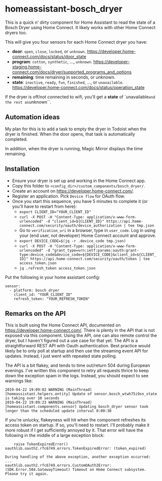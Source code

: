 # homeassistant-bosch_dryer

This is a quick n' dirty component for Home Assistant to read the state of a Bosch Dryer using Home Connect. It likely works with other Home Connect dryers too.

This will give you four sensors for each Home Connect dryer you have:
- **door**: `open`, `close`, `locked`, or `unknown`. https://developer.home-connect.com/docs/status/door_state
- **program**: `cotton`, `synthetic`, ..., `unknown`. https://developer-staging.home-connect.com/docs/dryer/supported_programs_and_options
- **remaining**: time remaining in seconds, or unknown.
- **state**: `inactive`, `ready`, `fun`, `finished`, ..., or `unavailable`. https://developer.home-connect.com/docs/status/operation_state

If the dryer is off/not connected to wifi, you'll get a **state** of `unavailable`` and the rest as ``unknown``.

## Automation ideas
My plan for this is to add a task to empty the dryer in Todoist when the dryer is finished. When the door opens, that task is automatically completed.

In addition, when the dryer is running, Magic Mirror displays the time remaining.

## Installation
- Ensure your dryer is set up and working in the Home Connect app.
- Copy this folder to `<config_dir>/custom_components/bosch_dryer/`.
- Create an account on https://developer.home-connect.com/.
- Register an application. Pick `Device flow` for OAuth flow.
- Once you start this sequence, you have 5 minutes to complete it (or you'll have to restart from here):
  - `export CLIENT_ID="YOUR_CLIENT_ID"`
  - `curl -X POST -H "Content-Type: application/x-www-form-urlencoded" -d "client_id=${CLIENT_ID}" https://api.home-connect.com/security/oauth/device_authorization | tee tmp.json`
  - Go to `verification_uri` in a browser, type in `user_code`. Log in using your (end user, not developer) Home Connect account and approve.
  - `export DEVICE_CODE=$(jq -r .device_code tmp.json)`
  - `curl -X POST -H "Content-Type: application/x-www-form-urlencoded" -d "grant_type=urn:ietf:params:oauth:grant-type:device_code&device_code=${DEVICE_CODE}&client_id=${CLIENT_ID}" https://api.home-connect.com/security/oauth/token | tee access_token.json`
  - `jq .refresh_token access_token.json`

Put the following in your home assistant config:
```
sensor:
  - platform: bosch_dryer
    client_id: "YOUR_CLIENT_ID"
    refresh_token: "YOUR_REFRESH_TOKEN"
```

## Remarks on the API
This is built using the Home Connect API, documented on https://developer.home-connect.com/. There is plenty in the API that is not exposed via this component. Using the API, one can also remote control the dryer, but I haven't figured out a use case for that yet. The API is a straightforward REST API with Oauth authentication. Best practice would likely be to only poll at startup and then use the streaming event API for updates. Instead, I just went with repeated state polling.

The API is a bit flakey, and tends to time out/return 504 during European evenings. I've written this component to retry all requests thrice to keep down the exception spam in the logs. Instead, you should expect to see warnings like:

```
2019-04-22 19:09:02 WARNING (MainThread) [homeassistant.helpers.entity] Update of sensor.bosch_wtwh75i9sn_state is taking over 10 seconds
2019-04-22 19:09:23 WARNING (MainThread) [homeassistant.components.sensor] Updating bosch_dryer sensor took longer than the scheduled update interval 0:00:30
```

If you're unlucky, flakeyness will hit when the component refreshes its access token on startup. If so, you'll need to restart. I'll probably make it more robust if I get sufficiently annoyed by it. That error will have the following in the middle of a large exception block:
```
    raise TokenExpiredError()
oauthlib.oauth2.rfc6749.errors.TokenExpiredError: (token_expired)

During handling of the above exception, another exception occurred:
...
oauthlib.oauth2.rfc6749.errors.CustomOAuth2Error: (SDK.Error.504.GatewayTimeout) Timeout on Home Connect subsystem. Please try it again.
```
